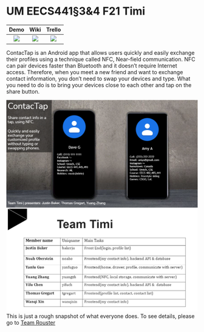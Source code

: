 # UM EECS441§3&4 F21 Timi

| Demo  |  Wiki |  Trello  |
|:-----:|:-----:|:--------:|
|[<img src="https://eecs441.eecs.umich.edu/img/admin/video.png">][demo_page]|[<img src="https://eecs441.eecs.umich.edu/img/admin/wiki.png">][wiki_page]|[<img src="https://eecs441.eecs.umich.edu/img/admin/trello.png">][process_page]|

ContacTap is an Android app that allows users quickly and easily exchange their profiles using a technique called NFC, Near-field communication. NFC can pair devices faster than Bluetooth and it doesn’t require Internet access. Therefore, when you meet a new friend and want to exchange contact information, you don’t need to swap your devices and type. What you need to do is to bring your devices close to each other and tap on the share button.   


![Elevator Pitch](/assets/title.png)
![Team](/assets/team.png)
This is just a rough snapshot of what everyone does. To see details, please go to [Team Rouster](https://github.com/epigone707/Timi-ContacTap/wiki/5.-Team-Roster)

[demo_page]: https://www.youtube.com/watch?v=DIosQAuC2qU
[wiki_page]: https://github.com/epigone707/Timi-ContacTap/wiki
[process_page]: https://trello.com/b/TqJAwI0i/contactap

